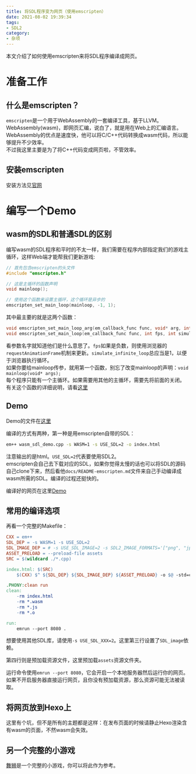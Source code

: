 ```yaml
---
title: 将SDL程序变为网页（使用emscripten）
date: 2021-08-02 19:39:34
tags:
- SDL2
category:
- 杂项
---
```


本文介绍了如何使用emscripten来将SDL程序编译成网页。

<!-- more -->

# 准备工作

## 什么是emscripten？

`emscripten`是一个用于WebAssembly的一套编译工具，基于LLVM。  
WebAssembly(wasm)，即网页汇编，说白了，就是用在Web上的汇编语言。WebAssembly的优点是速度快，他可以将C/C++代码转换成wasm代码，所以能够提升不少效率。  
不过我这里主要是为了将C++代码变成网页啦，不管效率。  

## 安装emscripten

安装方法见[官网](https://emscripten.org/docs/getting_started/downloads.html)

# 编写一个Demo

## wasm的SDL和普通SDL的区别

编写wasm的SDL程序和平时的不太一样，我们需要在程序内部指定我们的游戏主循环，这样Web端才能帮我们更新游戏:

```c++
// 首先包含emscripten的头文件
#include "emscripten.h"

// 这是主循环的函数声明
void mainloop();

// 使用这个函数来设置主循环，这个循环是异步的
emscripten_set_main_loop(mainloop, -1, 1);
```

其中最主要的就是这两个函数：

```c++
void emscripten_set_main_loop_arg(em_callback_func func, void* arg, int fps, int simulate_infinite_loop);
void emscripten_set_main_loop(em_callback_func func, int fps, int simulate_infinite_loop);
```

看参数名字就知道他们是什么意思了。`fps`如果是负数，则使用浏览器的`requestAnimationFrame`机制来更新。`simulate_infinite_loop`总应当是1，以便于浏览器执行循环。  
如果你要给mainloop传参，就用第一个函数，别忘了改变mainloop的声明：`void mainloop(void* args);`  
每个程序只能有一个主循环。如果需要用其他的主循环，需要先将前面的关闭。  
有关这个函数的详细说明，请看[这里](https://emscripten.org/docs/api_reference/emscripten.h.html)

## Demo

Demo的文件在[这里](/codes/wasm_sdl_demo.cpp)

编译的方式有两种，第一种是用emscripten自带的SDL：

```bash
em++ wasm_sdl_demo.cpp -s WASM=1 -s USE_SDL=2 -o index.html
```

注意输出的是html。`USE_SDL=2`代表要使用SDL2。  
emscripten会自己去下载对应的SDL，如果你觉得太慢的话也可以将SDL的源码自己clone下来，然后看他`docs/README-emscripten.md`文件来自己手动编译成wasm所需的SDL。编译的过程还挺快的。  

编译好的网页在这里[Demo](/other_pages/wasm_sdl_demo/index.html)

## 常用的编译选项

再看一个完整的Makefile：

```makefile
CXX = em++
SDL_DEP = -s WASM=1 -s USE_SDL=2
SDL_IMAGE_DEP = # -s USE_SDL_IMAGE=2 -s SDL2_IMAGE_FORMATS='["png", "jpg", "bmp"]'
ASSET_PRELOAD = --preload-file assets
SRC = $(wildcard ./*.cpp)

index.html: $(SRC)
    $(CXX) $^ ${SDL_DEP} ${SDL_IMAGE_DEP} ${ASSET_PRELOAD} -o $@ -std=c++17

.PHONY:clean run
clean:
    -rm index.html
    -rm *.wasm
    -rm *.js
    -rm *.o

run:
    emrun --port 8080 .
```

想要使用其他SDL库，请使用`-s USE_SDL_XXX=2`。这里第三行设置了`SDL_image`依赖。

第四行则是预加载资源文件，这里预加载`assets`资源文件夹。

运行命令使用`emrun --port 8080`，它会开启一个本地服务器然后运行你的网页。如果不开启服务器直接运行网页，且你没有预加载资源，那么资源可能无法被读取。

## 将网页放到Hexo上

这里有个坑，但不是所有的主题都是这样：在发布页面的时候请静止Hexo渲染含有wasm的页面，不然wasm会失效。

## 另一个完整的小游戏

[舞狮](https://visualgmq.gitee.io/projects/lion_dance/a.html)是一个完整的小游戏，你可以将此作为参考。
